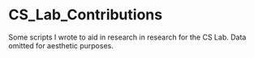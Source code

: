 # CS_Lab_Contributions
Some scripts I wrote to aid in research in research for the CS Lab. Data omitted for aesthetic purposes.
